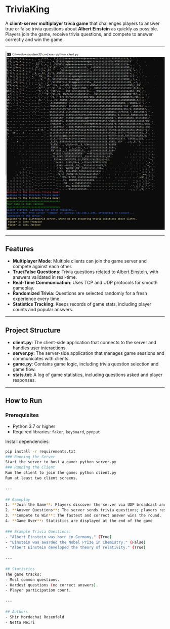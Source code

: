 # TriviaKing

A **client-server multiplayer trivia game** that challenges players to answer true or false trivia questions about **Albert Einstein** as quickly as possible. Players join the game, receive trivia questions, and compete to answer correctly and win the game.

---

![Game Banner](Screenshot.jpg)

---

## Features

- **Multiplayer Mode**: Multiple clients can join the game server and compete against each other.
- **True/False Questions**: Trivia questions related to Albert Einstein, with answers validated in real-time.
- **Real-Time Communication**: Uses TCP and UDP protocols for smooth gameplay.
- **Randomized Trivia**: Questions are selected randomly for a fresh experience every time.
- **Statistics Tracking**: Keeps records of game stats, including player counts and popular answers.

---

## Project Structure

- **client.py**: The client-side application that connects to the server and handles user interactions.  
- **server.py**: The server-side application that manages game sessions and communicates with clients.  
- **game.py**: Contains game logic, including trivia question selection and game flow.  
- **stats.txt**: A log of game statistics, including questions asked and player responses.  

---

## How to Run

### Prerequisites
- Python 3.7 or higher
- Required libraries: `faker`, `keyboard`, `pynput`

Install dependencies:
```bash
pip install -r requirements.txt
### Running the Server
Start the server to host a game: python server.py
### Running the Client
Run the client to join the game: python client.py
Run at least two client screens.

---

## Gameplay
1. **Join the Game**: Players discover the server via UDP broadcast and connect using TCP.
2. **Answer Questions**: The server sends trivia questions; players respond with "True" (T, Y, 1) or "False" (F, N, 0).
3. **Compete to Win**: The fastest and correct answer wins the round.
4. **Game Over**: Statistics are displayed at the end of the game

### Example Trivia Questions:
- "Albert Einstein was born in Germany." (True)
- "Einstein was awarded the Nobel Prize in Chemistry." (False)
- "Albert Einstein developed the theory of relativity." (True)

---

## Statistics
The game tracks:
- Most common questions.
- Hardest questions (no correct answers).
- Player participation count.

---

## Authors
- Shir Mordechai Rozenfeld
- Netta Meiri
